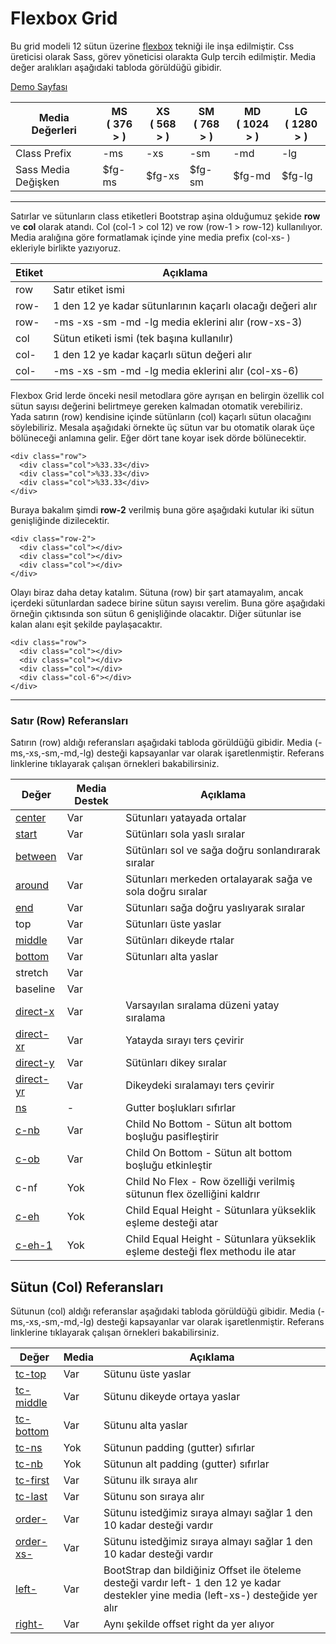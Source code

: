 # Flexbox Grid
Bu grid modeli 12 sütun üzerine [flexbox](http://www.w3schools.com/css/css3_flexbox.asp) tekniği ile inşa edilmiştir. Css üreticisi olarak Sass, görev yöneticisi olarakta Gulp tercih edilmiştir. Media değer aralıkları aşağıdaki tabloda görüldüğü gibidir.

[Demo Sayfası](https://thealico.github.io/flexboxgrid/example/)

| Media Değerleri      | MS <br> ( 376 > )  | XS <br> ( 568 > ) | SM <br> ( 768 > )  |   MD <br> ( 1024 > )  |  LG <br> ( 1280 > )  |
| ---                  | ---                | ---               | ---                |  ---                  | ---                  |
| Class Prefix         | -ms                | -xs               |  -sm               |  -md                  | -lg                 |
| Sass Media Değişken  |  $fg-ms            |  $fg-xs           |  $fg-sm            |  $fg-md               | $fg-lg               |

----------

Satırlar ve sütunların class etiketleri  Bootstrap aşina olduğumuz şekide  **row** ve **col** olarak atandı. Col (col-1 > col 12) ve row (row-1 > row-12) kullanılıyor. Media aralığına göre formatlamak içinde yine media prefix (col-xs- ) ekleriyle birlikte yazıyoruz.


| Etiket    | Açıklama                                                       |
| ---       | ---                                                            |
| row       | Satır etiket ismi                                              |
| row-      | 1 den 12 ye kadar sütunlarının kaçarlı olacağı değeri alır     | 
| row-      | -ms -xs -sm -md -lg media eklerini alır  (row-xs-3)            |
| col       | Sütun etiketi ismi (tek başına kullanılır)                     |
| col-      | 1 den 12 ye kadar kaçarlı sütun değeri alır                    |
| col-      | -ms -xs -sm -md -lg media eklerini alır (col-xs-6)             |

Flexbox Grid lerde  önceki nesil metodlara göre ayrışan en belirgin özellik col sütun sayısı değerini belirtmeye gereken kalmadan otomatik verebiliriz. Yada satırın (row) kendisine içinde sütünların (col) kaçarlı sütun olacağını söylebiliriz. Mesala aşağıdaki örnekte üç sütun var bu otomatik olarak üçe bölüneceği anlamına gelir. Eğer dört tane koyar isek dörde bölünecektir.

```
<div class="row">
  <div class="col">%33.33</div>
  <div class="col">%33.33</div>
  <div class="col">%33.33</div>
</div>
```

Buraya bakalım şimdi **row-2** verilmiş buna göre aşağıdaki kutular iki sütun genişliğinde dizilecektir. 

```
<div class="row-2">
  <div class="col"></div>
  <div class="col"></div>
  <div class="col"></div>
</div>
```
Olayı biraz daha detay katalım. Sütuna (row) bir şart atamayalım, ancak içerdeki sütunlardan sadece birine sütun sayısı verelim. Buna göre aşağıdaki örneğin çıktısında son sütun 6 genişliğinde olacaktır. Diğer sütunlar ise kalan alanı eşit şekilde paylaşacaktır.

```
<div class="row">
  <div class="col"></div>
  <div class="col"></div>
  <div class="col"></div>
  <div class="col-6"></div>
</div>
```

----------

### Satır (Row) Referansları
Satırın (row) aldığı referansları aşağıdaki tabloda görüldüğü gibidir. Media (-ms,-xs,-sm,-md,-lg) desteği kapsayanlar var olarak işaretlenmiştir. Referans linklerine tıklayarak çalışan örnekleri bakabilirsiniz.

| Değer               | Media Destek | Açıklama |
| ------------------- | ----- | ------------------------ |
| [center](https://thealico.github.io/flexboxgrid/example/#07)              | Var   | Sütunları yatayada ortalar|
| [start](https://thealico.github.io/flexboxgrid/example/#07)               | Var   | Sütünları sola yaslı sıralar |
| [between](https://thealico.github.io/flexboxgrid/example/#11)              | Var   | Sütünları sol ve sağa doğru sonlandırarak sıralar |
| [around](https://thealico.github.io/flexboxgrid/example/#12)              | Var   | Sütunları merkeden ortalayarak sağa ve sola doğru sıralar |
| [end](https://thealico.github.io/flexboxgrid/example/#07)                 | Var   | Sütunları sağa doğru yaslıyarak sıralar|
| top                 | Var   | Sütunları üste yaslar |
| [middle](https://thealico.github.io/flexboxgrid/example/#08)              | Var   | Sütünları dikeyde rtalar|
| [bottom](https://thealico.github.io/flexboxgrid/example/#08)              | Var   | Sütunları alta yaslar|
| stretch             | Var   ||
| baseline            | Var   ||
| [direct-x](https://thealico.github.io/flexboxgrid/example/#09)             | Var   | Varsayılan sıralama düzeni yatay sıralama |
| [direct-xr](https://thealico.github.io/flexboxgrid/example/#09)            | Var   | Yatayda sırayı ters çevirir |
| [direct-y](https://thealico.github.io/flexboxgrid/example/#09.1)           | Var   | Sütünları dikey sıralar|
| [direct-yr](https://thealico.github.io/flexboxgrid/example/#09.2)          | Var   | Dikeydeki sıralamayı ters çevirir |
| [ns](https://thealico.github.io/flexboxgrid/example/#05)                   | -     | Gutter boşlukları sıfırlar |
| [c-nb](https://thealico.github.io/flexboxgrid/example/#15)| Var     | Child No Bottom - Sütun alt bottom boşluğu pasifleştirir |
| [c-ob](https://thealico.github.io/flexboxgrid/example/#15.1)| Var     | Child On Bottom - Sütun alt bottom boşluğu etkinleştir |
| c-nf| Yok     | Child No Flex - Row özelliği verilmiş sütunun flex özelliğini kaldrır |
| [c-eh](https://thealico.github.io/flexboxgrid/example/#16)| Yok     | Child Equal Height - Sütunlara yükseklik eşleme desteği atar |
| [c-eh-1](https://thealico.github.io/flexboxgrid/example/#16)| Yok     | Child Equal Height - Sütunlara yükseklik eşleme desteği flex methodu ile atar |


## Sütun (Col) Referansları

Sütunun (col) aldığı referanslar aşağıdaki tabloda görüldüğü gibidir. Media (-ms,-xs,-sm,-md,-lg) desteği kapsayanlar var olarak işaretlenmiştir. Referans linklerine tıklayarak çalışan örnekleri bakabilirsiniz.

| Değer               | Media | Açıklama |
| ------------------- | ----- | ------------------------ |
| [tc-top](https://thealico.github.io/flexboxgrid/example/#08.4)          | Var   | Sütunu üste yaslar |
| [tc-middle](https://thealico.github.io/flexboxgrid/example/#08.3)          | Var   | Sütunu dikeyde ortaya yaslar |
| [tc-bottom ](https://thealico.github.io/flexboxgrid/example/#08.1)         | Var   | Sütunu alta yaslar |
| [tc-ns]()             | Yok   | Sütunun padding (gutter) sıfırlar |
| [tc-nb]()             | Yok   | Sütunun alt padding (gutter) sıfırlar |
| [tc-first](https://thealico.github.io/flexboxgrid/example/#10)           | Var   | Sütunu ilk sıraya alır |
| [tc-last](https://thealico.github.io/flexboxgrid/example/#10)            | Var   | Sütunu son sıraya alır |
| [order-](https://thealico.github.io/flexboxgrid/example/#10.1)        | Var   | Sütunu istedğimiz sıraya almayı sağlar 1 den 10 kadar desteği vardır |
| [order-xs-](https://thealico.github.io/flexboxgrid/example/#10.2)        | Var   | Sütunu istedğimiz sıraya almayı sağlar 1 den 10 kadar desteği vardır |
| [left-](https://thealico.github.io/flexboxgrid/example/#14)        | Var   | BootStrap dan bildiğiniz Offset ile öteleme desteği vardır left- 1 den 12 ye kadar destekler yine media (left-xs-) desteğide yer alır|
| [right-](https://thealico.github.io/flexboxgrid/example/#14)        | Var   | Aynı şekilde offset right da yer alıyor |











